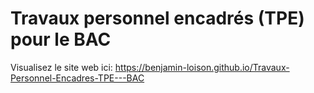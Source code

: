 # Travaux personnel encadrés (TPE) pour le BAC

Visualisez le site web ici: https://benjamin-loison.github.io/Travaux-Personnel-Encadres-TPE---BAC
